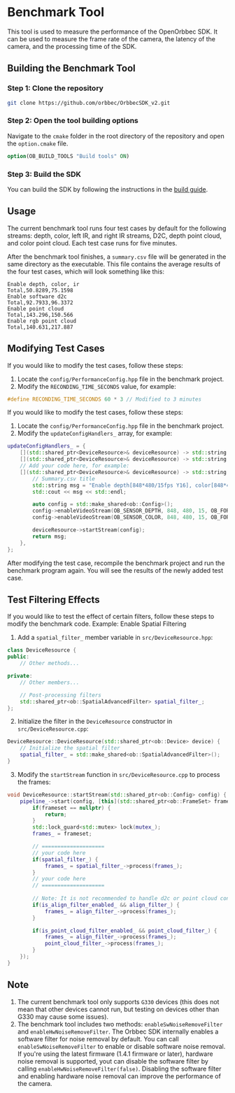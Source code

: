 # Benchmark Tool

This tool is used to measure the performance of the OpenOrbbec SDK. It can be used to measure the frame rate of the camera, the latency of the camera, and the processing time of the SDK.

## Building the Benchmark Tool
### Step 1: Clone the repository
```bash
git clone https://github.com/orbbec/OrbbecSDK_v2.git
```

### Step 2: Open the tool building options
Navigate to the `cmake` folder in the root directory of the repository and open the `option.cmake` file.
```CMake
option(OB_BUILD_TOOLS "Build tools" ON)
``` 

### Step 3: Build the SDK
You can build the SDK by following the instructions in the [build guide](docs/tutorial/building_orbbec_sdk.md).


## Usage
The current benchmark tool runs four test cases by default for the following streams: depth, color, left IR, and right IR streams, D2C, depth point cloud, and color point cloud. Each test case runs for five minutes.

After the benchmark tool finishes, a `summary.csv` file will be generated in the same directory as the executable. This file contains the average results of the four test cases, which will look something like this:
```csv
Enable depth, color, ir
Total,50.8289,75.1598
Enable software d2c
Total,92.7933,96.3372
Enable point cloud
Total,143.296,150.566
Enable rgb point cloud
Total,140.631,217.887
```

## Modifying Test Cases
If you would like to modify the test cases, follow these steps:
1. Locate the `config/PerformanceConfig.hpp` file in the benchmark project.
2. Modify the `RECONDING_TIME_SECONDS` value, for example:
```cpp
#define RECONDING_TIME_SECONDS 60 * 3 // Modified to 3 minutes
```

If you would like to modify the test cases, follow these steps:
1. Locate the `config/PerformanceConfig.hpp` file in the benchmark project.
2. Modify the `updateConfigHandlers_` array, for example:
```cpp
updateConfigHandlers_ = {
    [](std::shared_ptr<DeviceResource>& deviceResource) -> std::string {}, // test 1
    [](std::shared_ptr<DeviceResource>& deviceResource) -> std::string {}, // test 2
    // Add your code here, for example:
    [](std::shared_ptr<DeviceResource>& deviceResource) -> std::string {
        // Summary.csv title
        std::string msg = "Enable depth[848*480/15fps Y16], color[848*480/15fps BGR]";
        std::cout << msg << std::endl;

        auto config = std::make_shared<ob::Config>();
        config->enableVideoStream(OB_SENSOR_DEPTH, 848, 480, 15, OB_FORMAT_Y16);
        config->enableVideoStream(OB_SENSOR_COLOR, 848, 480, 15, OB_FORMAT_BGR);

        deviceResource->startStream(config);
        return msg;
    },
};
```
After modifying the test case, recompile the benchmark project and run the benchmark program again. You will see the results of the newly added test case.

## Test Filtering Effects
If you would like to test the effect of certain filters, follow these steps to modify the benchmark code.
Example: Enable Spatial Filtering
1. Add a `spatial_filter_` member variable in `src/DeviceResource.hpp`:
```cpp
class DeviceResource {
public:
    // Other methods...

private:
    // Other members...

    // Post-processing filters
    std::shared_ptr<ob::SpatialAdvancedFilter> spatial_filter_;
};
```

2. Initialize the filter in the `DeviceResource` constructor in `src/DeviceResource.cpp`:
```cpp
DeviceResource::DeviceResource(std::shared_ptr<ob::Device> device) {
    // Initialize the spatial filter
    spatial_filter_ = std::make_shared<ob::SpatialAdvancedFilter>();
}
```

3. Modify the `startStream` function in `src/DeviceResource.cpp` to process the frames:
```cpp
void DeviceResource::startStream(std::shared_ptr<ob::Config> config) {
    pipeline_->start(config, [this](std::shared_ptr<ob::FrameSet> frameset) {
        if(frameset == nullptr) {
            return;
        }
        std::lock_guard<std::mutex> lock(mutex_);
        frames_ = frameset;

        // ====================
        // your code here
        if(spatial_filter_) {
            frames_ = spatial_filter_->process(frames_);
        }
        // your code here
        // ====================
        
        // Note: It is not recommended to handle d2c or point cloud consuming operations in the callbacks set by the pipeline.
        if(is_align_filter_enabled_ && align_filter_) {
            frames_ = align_filter_->process(frames_);
        }

        if(is_point_cloud_filter_enabled_ && point_cloud_filter_) {
            frames_ = align_filter_->process(frames_);
            point_cloud_filter_->process(frames_);
        }
    });
}
```

## Note
1. The current benchmark tool only supports `G330` devices (this does not mean that other devices cannot run, but testing on devices other than G330 may cause some issues).
2. The benchmark tool includes two methods: `enableSwNoiseRemoveFilter` and `enableHwNoiseRemoveFilter`. The Orbbec SDK internally enables a software filter for noise removal by default. You can call `enableSwNoiseRemoveFilter` to enable or disable software noise removal. If you're using the latest firmware (1.4.1 firmware or later), hardware noise removal is supported, yout can disable the software filter by calling `enableHwNoiseRemoveFilter(false)`. Disabling the software filter and enabling hardware noise removal can improve the performance of the camera.

